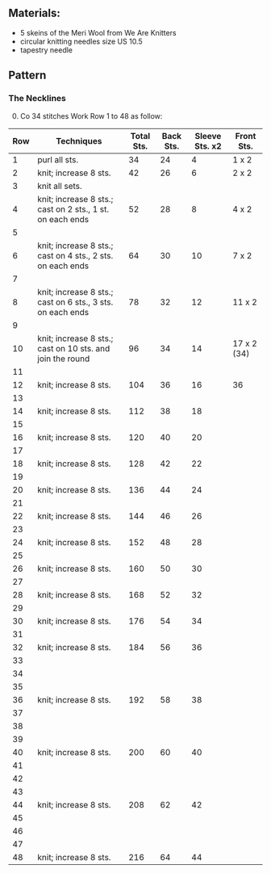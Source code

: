 ## Materials:
- 5 skeins of the Meri Wool from We Are Knitters
- circular knitting needles size US 10.5
- tapestry needle

## Pattern

### The Necklines
0. Co 34 stitches
Work Row 1 to 48 as follow:

| Row | Techniques | Total Sts. | Back Sts. | Sleeve Sts. x2 | Front Sts. |
|-----|------------|------------|-----------|----------------|------------|
| 1 | purl all sts.| 34 | 24 | 4 | 1 x 2|
| 2 | knit; increase 8 sts. | 42 | 26 | 6 | 2 x 2 |
| 3 | knit all sets. |  |  |  |  |
| 4 | knit; increase 8 sts.; cast on 2 sts., 1 st. on each ends | 52 | 28 | 8 | 4 x 2 |
| 5 |  |  |  |  |  |
| 6 | knit; increase 8 sts.; cast on 4 sts., 2 sts. on each ends | 64 | 30 | 10 | 7 x 2|
| 7 |  |  |  |  |  |
| 8 | knit; increase 8 sts.; cast on 6 sts., 3 sts. on each ends | 78 | 32 | 12 | 11 x 2 |
| 9 |  |  |  |  |  |
| 10 | knit; increase 8 sts.; cast on 10 sts. and join the round | 96 | 34 | 14 | 17 x 2 (34) |
| 11 |  |  |  |  |  |
| 12 | knit; increase 8 sts. | 104 | 36 | 16 | 36 |
| 13 |  |  |  |  |  |
| 14 | knit; increase 8 sts. | 112 | 38 | 18 |  |
| 15 |  |  |  |  |  |
| 16 | knit; increase 8 sts. | 120 | 40 | 20 |  |
| 17 |  |  |  |  |  |
| 18 | knit; increase 8 sts. | 128 | 42 | 22 |  |
| 19 |  |  |  |  |  |
| 20 | knit; increase 8 sts. | 136 | 44 | 24 |  |
| 21 |  |  |  |  |  |
| 22 | knit; increase 8 sts. | 144 | 46 | 26 |  |
| 23 |  |  |  |  |  |
| 24 | knit; increase 8 sts. | 152 | 48 | 28 |  |
| 25 |  |  |  |  |  |
| 26 | knit; increase 8 sts. | 160 | 50 | 30 |  |
| 27 |  |  |  |  |  |
| 28 | knit; increase 8 sts. | 168 | 52 | 32 |  |
| 29 |  |  |  |  |  |
| 30 | knit; increase 8 sts. | 176 | 54 | 34 |  |
| 31 |  |  |  |  |  |
| 32 | knit; increase 8 sts. | 184 | 56 | 36 |  |
| 33 |  |  |  |  |  |
| 34 |  |  |  |  |  |
| 35 |  |  |  |  |  |
| 36 | knit; increase 8 sts. | 192 | 58 | 38 |  |
| 37 |  |  |  |  |  |
| 38 |  |  |  |  |  |
| 39 |  |  |  |  |  |
| 40 | knit; increase 8 sts. | 200 | 60 | 40 |  |
| 41 |  |  |  |  |  |
| 42 |  |  |  |  |  |
| 43 |  |  |  |  |  |
| 44 | knit; increase 8 sts. | 208 | 62 | 42 |  |
| 45 |  |  |  |  |  |
| 46 |  |  |  |  |  |
| 47 |  |  |  |  |  |
| 48 | knit; increase 8 sts. | 216 | 64 | 44 |  |


